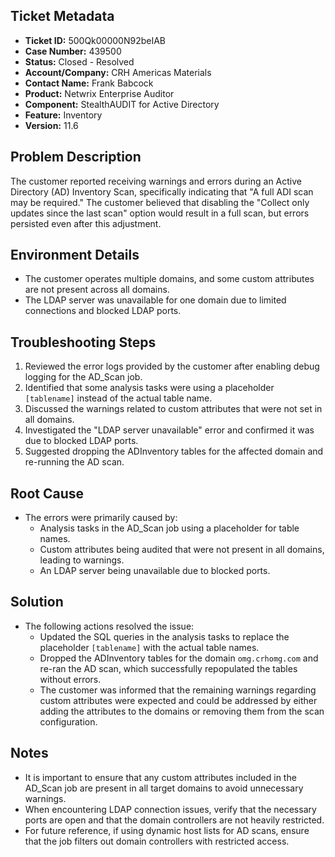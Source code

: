 ## Ticket Metadata
- **Ticket ID:** 500Qk00000N92beIAB
- **Case Number:** 439500
- **Status:** Closed - Resolved
- **Account/Company:** CRH Americas Materials
- **Contact Name:** Frank Babcock
- **Product:** Netwrix Enterprise Auditor
- **Component:** StealthAUDIT for Active Directory
- **Feature:** Inventory
- **Version:** 11.6

## Problem Description
The customer reported receiving warnings and errors during an Active Directory (AD) Inventory Scan, specifically indicating that "A full ADI scan may be required." The customer believed that disabling the "Collect only updates since the last scan" option would result in a full scan, but errors persisted even after this adjustment.

## Environment Details
- The customer operates multiple domains, and some custom attributes are not present across all domains.
- The LDAP server was unavailable for one domain due to limited connections and blocked LDAP ports.

## Troubleshooting Steps
1. Reviewed the error logs provided by the customer after enabling debug logging for the AD_Scan job.
2. Identified that some analysis tasks were using a placeholder `[tablename]` instead of the actual table name.
3. Discussed the warnings related to custom attributes that were not set in all domains.
4. Investigated the "LDAP server unavailable" error and confirmed it was due to blocked LDAP ports.
5. Suggested dropping the ADInventory tables for the affected domain and re-running the AD scan.

## Root Cause
- The errors were primarily caused by:
  - Analysis tasks in the AD_Scan job using a placeholder for table names.
  - Custom attributes being audited that were not present in all domains, leading to warnings.
  - An LDAP server being unavailable due to blocked ports.

## Solution
- The following actions resolved the issue:
  - Updated the SQL queries in the analysis tasks to replace the placeholder `[tablename]` with the actual table names.
  - Dropped the ADInventory tables for the domain `omg.crhomg.com` and re-ran the AD scan, which successfully repopulated the tables without errors.
  - The customer was informed that the remaining warnings regarding custom attributes were expected and could be addressed by either adding the attributes to the domains or removing them from the scan configuration.

## Notes
- It is important to ensure that any custom attributes included in the AD_Scan job are present in all target domains to avoid unnecessary warnings.
- When encountering LDAP connection issues, verify that the necessary ports are open and that the domain controllers are not heavily restricted.
- For future reference, if using dynamic host lists for AD scans, ensure that the job filters out domain controllers with restricted access.